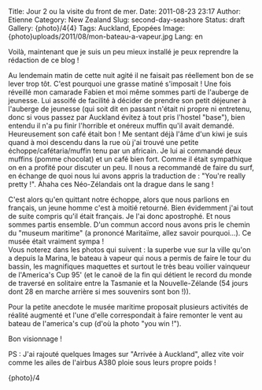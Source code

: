 Title: Jour 2 ou la visite du front de mer.
Date: 2011-08-23 23:17
Author: Etienne
Category: New Zealand
Slug: second-day-seashore
Status: draft
Gallery: {photo}/4{4}
Tags: Auckland, Epopées
Image: {photo}uploads/2011/08/mon-bateau-a-vapeur.jpg
Lang: en

Voilà, maintenant que je suis un peu mieux installé je peux reprendre la
rédaction de ce blog !

Au lendemain matin de cette nuit agité il ne faisait pas réellement bon
de se lever trop tôt. C'est pourquoi une grasse matiné s'imposait ! Une
fois réveillé mon camarade Fabien et moi même sommes parti de l'auberge
de jeunesse. Lui assoifé de facilité à décider de prendre son petit
déjeuner à l'auberge de jeunesse (qui soit dit en passant n'était ni
propre ni entretenu, donc si vous passez par Auckland évitez à tout pris
l'hostel "base"), bien entendu il n'a pu finir l'horrible et onéreux
muffin qu'il avait demandé. Heureusement son café était bon ! Me sentant
déjà l'âme d'un kiwi je suis quand à moi descendu dans la rue où j'ai
trouvé une petite échoppe/cafétaria/muffin tenu par un africain. Je lui
ai commandé deux muffins (pomme chocolat) et un café bien fort. Comme il
était sympathique on en a profité pour discuter un peu. Il nous a
recommandé de faire du surf, en échange de quoi nous lui avons appris la
traduction de : "You're really pretty !". Ahaha ces Néo-Zélandais ont la
drague dans le sang !

C'est alors qu'en quittant notre échoppe, alors que nous parlions en
français, un jeune homme c'est à moitié retourné. Bien évidemment j'ai
tout de suite compris qu'il était français. Je l'ai donc apostrophé. Et
nous sommes partis ensemble. D'un commun accord nous avons pris le
chemin du "museum maritime" (a prononcé Maritaïme, allez savoir
pourquoi...). Ce musée était vraiment sympa !  
Vous noterez dans les photos qui suivent : la superbe vue sur la ville
qu'on a depuis la Marina, le bateau à vapeur qui nous a permis de faire
le tour du bassin, les magnifiques maquettes et surtout le très beau
voilier vainqueur de l'America's Cup 95' (et le canoë de la fin qui
détient le record du monde de traversé en solitaire entre la Tasmanie et
la Nouvelle-Zélande (54 jours dont 28 en marche arrière si mes souvenirs
sont bon !)).

Pour la petite anecdote le musée maritime proposait plusieurs activités
de réalité augmenté et l'une d'elle correspondait à faire remonter le
vent au bateau de l'america's cup (d'où la photo "you win !").

Bon visionnage !

PS : J'ai rajouté quelques Images sur "Arrivée à Auckland", allez vite
voir comme les ailes de l'airbus A380 ploie sous leurs propre poids !

{photo}/4
